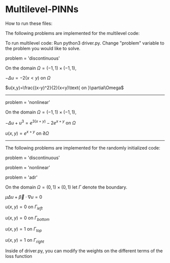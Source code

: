 # Multilevel-PINNs
How to run these files: 



The following problems are implemented for the multilevel code: 

To run multilevel code: 
Run python3 driver.py.
Change "problem" variable to the problem you would like to solve.

problem = 'discontinuous'

On the domain $\Omega=(-1,1)\times(-1,1)$, 

$-\Delta u = -2(x<y) \text{ on } \Omega$

$u(x,y)=\frac{(x-y)^2}{2}(x<y)\text{ on }\partial\Omega$

-------------

problem = 'nonlinear'

On the domain $\Omega=(-1,1)\times(-1,1)$,

$-\Delta u + u^3 = e^{3(x+y)}-2e^{x+y} \text{ on }\Omega$

$u(x,y) = e^{x+y} \text{ on } \partial\Omega$

-------------

The following problems are implemented for the randomly initialized code: 

problem = 'discontinuous'

problem = 'nonlinear'

problem = 'adr'

  On the domain $\Omega=(0,1)\times(0,1)$ let $\Gamma$ denote the boundary. 
  
  $\mu\Delta u + \vec{\beta}\cdot\nabla u=0$
  
  $u(x,y)=0 \text{ on } \Gamma_{left}$
  
  $u(x,y)=0 \text{ on } \Gamma_{bottom}$
  
  $u(x,y)=1 \text{ on } \Gamma_{top}$
  
  $u(x,y)=1 \text{ on } \Gamma_{right}$

Inside of driver.py, you can modify the weights on the different terms of the loss function 



